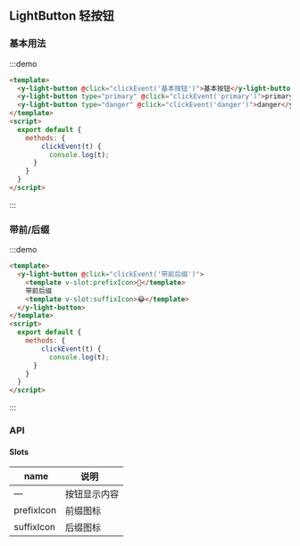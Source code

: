 ## LightButton 轻按钮

### 基本用法

:::demo
```html
<template>
  <y-light-button @click="clickEvent('基本按钮')">基本按钮</y-light-button>
  <y-light-button type="primary" @click="clickEvent('primary')">primary</y-light-button>
  <y-light-button type="danger" @click="clickEvent('danger')">danger</y-light-button>
</template>
<script>
  export default {
    methods: {
        clickEvent(t) {
          console.log(t);
      }
    }
  }
</script>
```
:::


### 带前/后缀

:::demo
```html
<template>
  <y-light-button @click="clickEvent('带前后缀')">
    <template v-slot:prefixIcon>🙂</template>
    带前后缀
    <template v-slot:suffixIcon>😂</template>
  </y-light-button>
</template>
<script>
  export default {
    methods: {
        clickEvent(t) {
          console.log(t);
      }
    }
  }
</script>
```
:::


### API

#### Slots
|   name  | 说明     |
|---------|---------|
|    —    | 按钮显示内容 |
| prefixIcon | 前缀图标 |
| suffixIcon | 后缀图标 |




